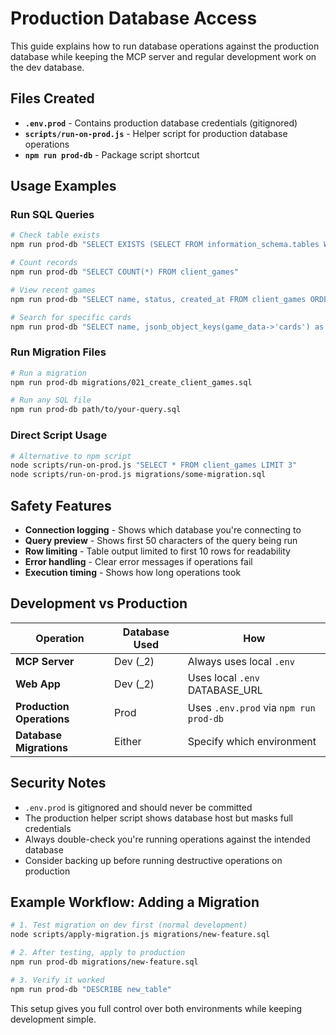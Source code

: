 # Production Database Access

This guide explains how to run database operations against the production database while keeping the MCP server and regular development work on the dev database.

## Files Created

- **`.env.prod`** - Contains production database credentials (gitignored)
- **`scripts/run-on-prod.js`** - Helper script for production database operations
- **`npm run prod-db`** - Package script shortcut

## Usage Examples

### Run SQL Queries
```bash
# Check table exists
npm run prod-db "SELECT EXISTS (SELECT FROM information_schema.tables WHERE table_name = 'client_games')"

# Count records
npm run prod-db "SELECT COUNT(*) FROM client_games"

# View recent games
npm run prod-db "SELECT name, status, created_at FROM client_games ORDER BY created_at DESC LIMIT 5"

# Search for specific cards
npm run prod-db "SELECT name, jsonb_object_keys(game_data->'cards') as card_names FROM client_games WHERE client_id = 1"
```

### Run Migration Files
```bash
# Run a migration
npm run prod-db migrations/021_create_client_games.sql

# Run any SQL file
npm run prod-db path/to/your-query.sql
```

### Direct Script Usage
```bash
# Alternative to npm script
node scripts/run-on-prod.js "SELECT * FROM client_games LIMIT 3"
node scripts/run-on-prod.js migrations/some-migration.sql
```

## Safety Features

- **Connection logging** - Shows which database you're connecting to
- **Query preview** - Shows first 50 characters of the query being run  
- **Row limiting** - Table output limited to first 10 rows for readability
- **Error handling** - Clear error messages if operations fail
- **Execution timing** - Shows how long operations took

## Development vs Production

| Operation | Database Used | How |
|-----------|---------------|-----|
| **MCP Server** | Dev (_2) | Always uses local `.env` |
| **Web App** | Dev (_2) | Uses local `.env` DATABASE_URL |
| **Production Operations** | Prod | Uses `.env.prod` via `npm run prod-db` |
| **Database Migrations** | Either | Specify which environment |

## Security Notes

- `.env.prod` is gitignored and should never be committed
- The production helper script shows database host but masks full credentials
- Always double-check you're running operations against the intended database
- Consider backing up before running destructive operations on production

## Example Workflow: Adding a Migration

```bash
# 1. Test migration on dev first (normal development)
node scripts/apply-migration.js migrations/new-feature.sql

# 2. After testing, apply to production
npm run prod-db migrations/new-feature.sql

# 3. Verify it worked
npm run prod-db "DESCRIBE new_table" 
```

This setup gives you full control over both environments while keeping development simple.